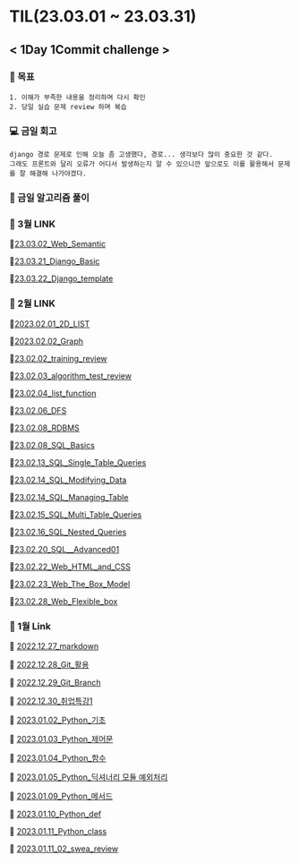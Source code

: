 # **TIL(23.03.01 ~ 23.03.31)** 
## **< 1Day 1Commit challenge >**

### **📝 목표**
    1. 이해가 부족한 내용을 정리하며 다시 확인
    2. 당일 실습 문제 review 하며 복습

### **💻 금일 회고**
    django 경로 문제로 인해 오늘 좀 고생했다, 경로... 생각보다 많이 중요한 것 같다.
    그래도 프론트와 달리 오류가 어디서 발생하는지 알 수 있으니깐 앞으로도 이를 활용해서 문제를 잘 해결해 나가야겠다.
    

### **📒 금일 알고리즘 풀이**
    

### **📙 3월 LINK**
📄[23.03.02_Web_Semantic](https://github.com/zzgh06/TIL/blob/master/class_content/230302_Web_Semantic.md)

📄[23.03.21_Django_Basic](https://github.com/zzgh06/TIL/blob/master/Django/230321_django.md)

📄[23.03.22_Django_template](https://github.com/zzgh06/TIL/blob/master/Django/230322_django.md)

### **📗 2월 LINK**

📄[2023.02.01_2D_LIST](https://github.com/zzgh06/TIL/blob/master/class_content/2D_list.md)

📄[2023.02.02_Graph](https://github.com/zzgh06/TIL/blob/master/class_content/230202_graph.md)

📄[23.02.02_training_review](https://github.com/zzgh06/TIL/blob/master/Training/230202_training_review.py)

📄[23.02.03_algorithm_test_review](https://github.com/zzgh06/TIL/blob/master/mock%20exam/230203_algorithm_test_review.py)

📄[23.02.04_list_function](https://github.com/zzgh06/TIL/blob/master/individual%20learning/230204_list_function.md)

📄[23.02.06_DFS](https://github.com/zzgh06/TIL/blob/master/class_content/230206_DFS.md)

📄[23.02.08_RDBMS](https://github.com/zzgh06/TIL/blob/master/class_content/230208_RDBMS.md)

📄[23.02.08_SQL_Basics](https://github.com/zzgh06/TIL/blob/master/class_content/230209_SQL_Basics.md)

📄[23.02.13_SQL_Single_Table_Queries](https://github.com/zzgh06/TIL/blob/master/class_content/230213_SQL_Single_Table_Queries.md)

📄[23.02.14_SQL_Modifying_Data](https://github.com/zzgh06/TIL/blob/master/class_content/230214_Modifying_Data.md)

📄[23.02.14_SQL_Managing_Table](https://github.com/zzgh06/TIL/blob/master/class_content/230214_SQL_Managing_Table.md)

📄[23.02.15_SQL_Multi_Table_Queries](https://github.com/zzgh06/TIL/blob/master/class_content/230215_SQL_Multi_Table_Queries.md)

📄[23.02.16_SQL_Nested_Queries](https://github.com/zzgh06/TIL/blob/master/class_content/230216_SQL_Nested_Queries.md)

📄[23.02.20_SQL__Advanced01](https://github.com/zzgh06/TIL/blob/master/class_content/230220_SQL_Advanced01.md)

📄[23.02.22_Web_HTML_and_CSS](https://github.com/zzgh06/TIL/blob/master/class_content/230222_Web_HTML_and_CSS.md)

📄[23.02.23_Web_The_Box_Model](https://github.com/zzgh06/TIL/blob/master/class_content/230223_Web_The_Box_Model.md)

📄[23.02.28_Web_Flexible_box](https://github.com/zzgh06/TIL/blob/master/class_content/230228_Web_Flexible_box.md)

### **📘 1월 Link**

📄 [2022.12.27_markdown](https://github.com/zzgh06/TIL/blob/master/class_content/markdown.md)

📄 [2022.12.28_Git_활용](https://github.com/zzgh06/TIL/blob/master/class_content/Git.md)

📄 [2022.12.29_Git_Branch](https://github.com/zzgh06/TIL/blob/master/class_content/GitBranch.md)

📄 [2022.12.30_취업특강1](https://github.com/zzgh06/TIL/blob/master/%EC%B7%A8%EC%97%85/%EC%B7%A8%EC%97%85%ED%8A%B9%EA%B0%951.md)

📄 [2023.01.02_Python_기초](https://github.com/zzgh06/TIL/blob/master/class_content/python%EA%B8%B0%EC%B4%88.md)

📄 [2023.01.03_Python_제어문](https://github.com/zzgh06/TIL/blob/master/class_content/python_%EC%A0%9C%EC%96%B4%EB%AC%B8.md)

📄 [2023.01.04_Python_함수](https://github.com/zzgh06/TIL/blob/master/class_content/python_%ED%95%A8%EC%88%98.md)

📄 [2023.01.05_Python_딕셔너리 모듈 예외처리](https://github.com/zzgh06/TIL/blob/master/class_content/python_%EB%AA%A8%EB%93%88_%EC%98%88%EC%99%B8%EC%B2%98%EB%A6%AC.md)

📄 [2023.01.09_Python_메서드](https://github.com/zzgh06/TIL/blob/master/class_content/python_method.md)

📄 [2023.01.10_Python_def](https://github.com/zzgh06/TIL/blob/master/class_content/python_def.md)

📄 [2023.01.11_Python_class](https://github.com/zzgh06/TIL/blob/master/class_content/python_class.md)

📄 [2023.01.11_02_swea_review](https://github.com/zzgh06/TIL/blob/master/SWEA/02_swea_review.py)